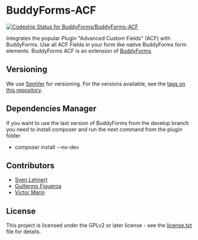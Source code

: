 BuddyForms-ACF
==========

[![Codeship Status for BuddyForms/BuddyForms-ACF](https://app.codeship.com/projects/018baf00-57ea-0138-e2ee-1e5141835944/status)](https://app.codeship.com/projects/391319)

Integrates the popular Plugin "Advanced Custom Fields" (ACF) with BuddyForms. Use all ACF Fields in your form like native BuddyForms form elements. 
BuddyForms ACF is an extension of [BuddyForms](https://themekraft.com/buddyforms). 

## Versioning
We use [SemVer](http://semver.org/) for versioning. For the versions available, see the [tags on this repository](https://github.com/gfirem/akamai-release-node/tags). 


## Dependencies Manager 
If you want to use the last version of BuddyForms from the develop branch you need to install composer and run the next command from the plugin folder 
* composer install --no-dev

## Contributors
* [Sven Lehnert](https://github.com/svenl77)
* [Guillermo Figueroa](https://github.com/gfirem)
* [Victor Marin](https://github.com/marin250189)

## License

This project is licensed under the GPLv2 or later license - see the [license.txt](LICENSE) file for details.
